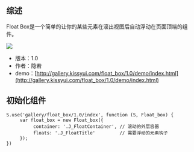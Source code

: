 ## 综述

Float Box是一个简单的让你的某些元素在滚出视图后自动浮动在页面顶端的组件。

![](http://gtms04.alicdn.com/tps/i4/T1zF.lFDXaXXbjCIP0-514-500.png)

* 版本：1.0
* 作者：隐若
* demo：[http://gallery.kissyui.com/float_box/1.0/demo/index.html](http://gallery.kissyui.com/float_box/1.0/demo/index.html)

## 初始化组件
		
    S.use('gallery/float_box/1.0/index', function (S, Float_box) {
         var float_box = new Float_box({
              container: '.J_FloatContainer', // 滚动的外层容器
              floats: '.J_FloatTitle'         // 需要浮动的元素钩子
         });
    })
